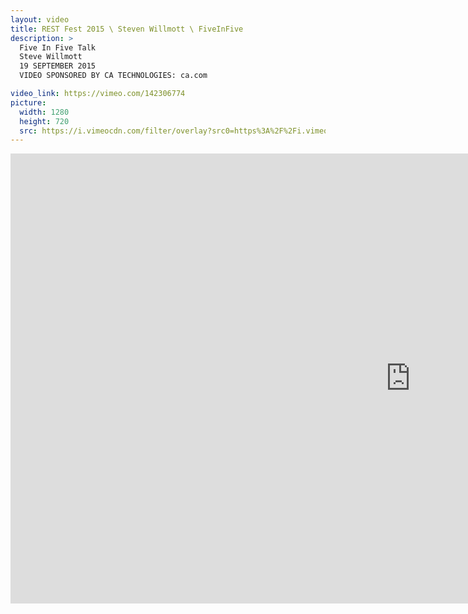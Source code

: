 ```yaml
---
layout: video
title: REST Fest 2015 \ Steven Willmott \ FiveInFive
description: >
  Five In Five Talk
  Steve Willmott
  19 SEPTEMBER 2015
  VIDEO SPONSORED BY CA TECHNOLOGIES: ca.com

video_link: https://vimeo.com/142306774
picture:
  width: 1280
  height: 720
  src: https://i.vimeocdn.com/filter/overlay?src0=https%3A%2F%2Fi.vimeocdn.com%2Fvideo%2F539567165_1280x720.jpg&src1=http%3A%2F%2Ff.vimeocdn.com%2Fp%2Fimages%2Fcrawler_play.png
---
```

<iframe src="https://player.vimeo.com/video/142306774?title=0&byline=0&portrait=0&badge=0&autopause=0&player_id=0" width="1280" height="720" frameborder="0" title="REST Fest 2015 \ Steven Willmott \ FiveInFive" webkitallowfullscreen mozallowfullscreen allowfullscreen></iframe>
